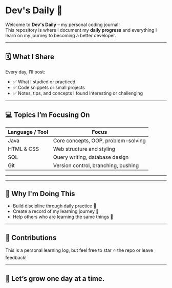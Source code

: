 # Dev's Daily 🚀

Welcome to **Dev's Daily** – my personal coding journal!  
This repository is where I document my **daily progress** and everything I learn on my journey to becoming a better developer.

---

## 🗓 What I Share

Every day, I’ll post:
- ✅ What I studied or practiced
- ✅ Code snippets or small projects
- ✅ Notes, tips, and concepts I found interesting or challenging

---

## 💻 Topics I’m Focusing On

| Language / Tool | Focus |
|-----------------|--------|
| Java            | Core concepts, OOP, problem-solving |
| HTML & CSS      | Web structure and styling |
| SQL             | Query writing, database design |
| Git             | Version control, branching, pushing |

---


---

## 📌 Why I'm Doing This

- Build discipline through daily practice 💪
- Create a record of my learning journey 🧠
- Help others who are learning the same things 🤝

---

## 🙌 Contributions

This is a personal learning log, but feel free to star ⭐ the repo or leave feedback!

---

## 📅 Let’s grow one day at a time.


